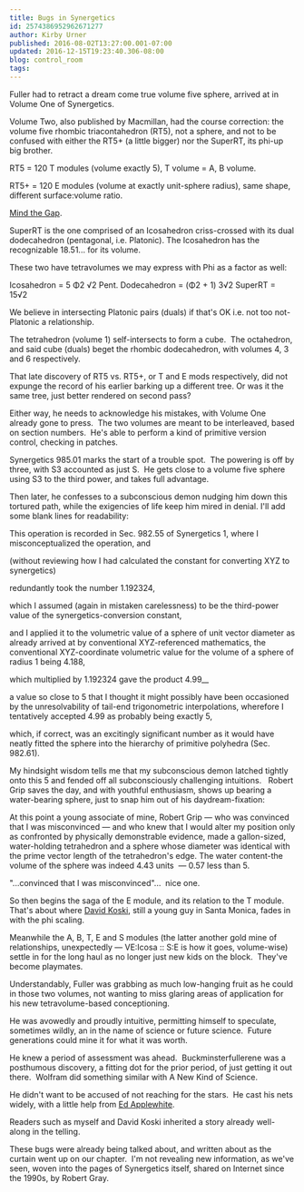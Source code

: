 ```yaml
---
title: Bugs in Synergetics
id: 2574386952962671277
author: Kirby Urner
published: 2016-08-02T13:27:00.001-07:00
updated: 2016-12-15T19:23:40.306-08:00
blog: control_room
tags: 
---
```


Fuller had to retract a dream come true volume five sphere, arrived at in Volume One of Synergetics.

Volume Two, also published by Macmillan, had the course correction: the volume five rhombic triacontahedron (RT5), not a sphere, and not to be confused with either the RT5+ (a little bigger) nor the SuperRT, its phi-up big brother.

RT5 = 120 T modules (volume exactly 5), T volume = A, B volume.

RT5+ = 120 E modules (volume at exactly unit-sphere radius), same shape, different surface:volume ratio.

[Mind the Gap](http://coffeeshopsnet.blogspot.com/2011/01/storyboarding-lcds.html).

SuperRT is the one comprised of an Icosahedron criss-crossed with its dual dodecahedron (pentagonal, i.e. Platonic). The Icosahedron has the recognizable 18.51... for its volume.

These two have tetravolumes we may express with Phi as a factor as well:

Icosahedron = 5 Φ2 √2
Pent. Dodecahedron = (Φ2 + 1) 3√2
SuperRT = 15√2 

We believe in intersecting Platonic pairs (duals) if that's OK i.e. not too not-Platonic a relationship.

The tetrahedron (volume 1) self-intersects to form a cube.  The octahedron, and said cube (duals) beget the rhombic dodecahedron, with volumes 4, 3 and 6 respectively.

That late discovery of RT5 vs. RT5+, or T and E mods respectively, did not expunge the record of his earlier barking up a different tree. Or was it the same tree, just better rendered on second pass?

Either way, he needs to acknowledge his mistakes, with Volume One already gone to press.  The two volumes are meant to be interleaved, based on section numbers.  He's able to perform a kind of primitive version control, checking in patches.

Synergetics 985.01 marks the start of a trouble spot.  The powering is off by three, with S3 accounted as just S.  He gets close to a volume five sphere using S3 to the third power, and takes full advantage.

Then later, he confesses to a subconscious demon nudging him down this tortured path, while the exigencies of life keep him mired in denial. I'll add some blank lines for readability:

This operation is
recorded in Sec.
 982.55
 of Synergetics 1, where I misconceptualized
the operation, and 

(without reviewing how I had calculated the constant
for converting XYZ to synergetics)

redundantly took the number 1.192324, 

which I assumed
(again in mistaken carelessness)
to be the third-power value of the synergetics-conversion
constant, 

and I applied it to the
volumetric value of a sphere of unit vector diameter
as already arrived at by conventional
XYZ-referenced mathematics, the conventional XYZ-coordinate
volumetric value for the
volume of a sphere of radius 1 being 4.188, 

which multiplied
by 1.192324 gave the
product 4.99__

a value so close to 5 that I thought it
might possibly have been occasioned
by the unresolvability of tail-end trigonometric interpolations,
wherefore I tentatively
accepted 4.99 as probably being exactly 5, 

which, if
correct, was an excitingly significant
number as it would have neatly fitted the sphere into
the hierarchy of primitive polyhedra
(Sec.
 982.61).

My hindsight wisdom tells me that my
subconscious demon latched tightly
onto this 5 and fended off all subconsciously challenging
intuitions.  
Robert Grip saves the day, and with youthful enthusiasm, shows up bearing a water-bearing sphere, just to snap him out of his daydream-fixation:

At this point a young associate of mine, Robert Grip — who was convinced that I was misconvinced — and who knew that I would alter my position only as confronted by physically demonstrable evidence, made a gallon-sized, water-holding tetrahedron and a sphere whose diameter was identical with the prime vector length of the tetrahedron's edge. The water content-the volume of the sphere was indeed 4.43 units  — 0.57 less than 5.

"...convinced that I was misconvinced"...  nice one. 

So then begins the saga of the E module, and its relation to the T module.  That's about where [David Koski](https://flic.kr/p/KDXtKe), still a young guy in Santa Monica, fades in with the phi scaling.

Meanwhile the A, B, T, E and S modules (the latter another gold mine of relationships, unexpectedly — VE:Icosa :: S:E is how it goes, volume-wise) settle in for the long haul as no longer just new kids on the block.  They've become playmates.

Understandably, Fuller was grabbing as much low-hanging fruit as he could in those two volumes, not wanting to miss glaring areas of application for his new tetravolume-based conceptioning.

He was avowedly and proudly intuitive, permitting himself to speculate, sometimes wildly, an in the name of science or future science.  Future generations could mine it for what it was worth.

He knew a period of assessment was ahead.  Buckminsterfullerene was a posthumous discovery, a fitting dot for the prior period, of just getting it out there.  Wolfram did something similar with A New Kind of Science.

He didn't want to be accused of not reaching for the stars.  He cast his nets widely, with a little help from [Ed Applewhite](http://mybizmo.blogspot.com/2016/08/necker-cube-guy.html).

Readers such as myself and David Koski inherited a story already well-along in the telling.

These bugs were already being talked about, and written about as the curtain went up on our chapter.  I'm not revealing new information, as we've seen, woven into the pages of Synergetics itself, shared on Internet since the 1990s, by Robert Gray.